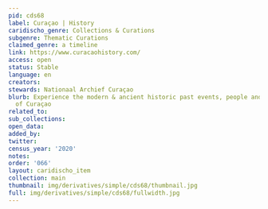 ```yaml
---
pid: cds68
label: Curaçao | History
caridischo_genre: Collections & Curations
subgenre: Thematic Curations
claimed_genre: a timeline
link: https://www.curacaohistory.com/
access: open
status: Stable
language: en
creators:
stewards: Nationaal Archief Curaçao
blurb: Experience the modern & ancient historic past events, people and governments
  of Curaçao
related_to:
sub_collections:
open_data:
added_by:
twitter:
census_year: '2020'
notes:
order: '066'
layout: caridischo_item
collection: main
thumbnail: img/derivatives/simple/cds68/thumbnail.jpg
full: img/derivatives/simple/cds68/fullwidth.jpg
---
```

